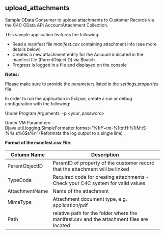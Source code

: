 <h2 id="upload_attachments">upload_attachments</h2>

Sample OData Consumer to upload attachments to Customer Records via the C4C OData API AccountAttachment Collection.

This sample application features the following:

* Read a manifest file _manifest.csv_ containing attachment info (see more details below)
* Creates a new attachment entity for the Account indicated in the manifest file (ParentObjectID) via $batch
* Progress is logged in a file and displayed on the console

<b>Notes:</b>

Please make sure to provide the parameters listed in the _settings.properties_ file. 

In order to run the application in Eclipse, create a run or debug configuration with the following:

Under Program Arguments: -p \<your_password\>

Under VM Parameters: -Djava.util.logging.SimpleFormatter.format='%1$tY-%1$tm-%1$td %1$tH:%1$tM:%1$tS %4$s: %5$s%6$s%n' (Reformats the log output to a single line)

<b>Format of the manifest.csv File</b>:

|Column Name|Description|
|-----------|------------|
|ParentObjectID|ParentID of property of the customer record that the attachment will be linked|
|TypeCode| Required code for creating attachments - Check your C4C system for valid values|
|AttachmentName| Name of the attachment|
|MimeType| Attachment document type, e.g. application/pdf|
|Path|relative path for the folder where the manifest.csv and the attachment files are located|

